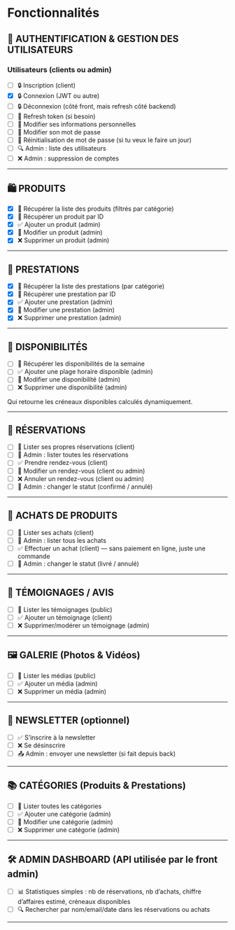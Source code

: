 # Fonctionnalités

## 🔐 AUTHENTIFICATION & GESTION DES UTILISATEURS

### Utilisateurs (clients ou admin)

* [ ] 🔒 Inscription (client)
* [x] 🔒 Connexion (JWT ou autre)
* [ ] 🔒 Déconnexion (côté front, mais refresh côté backend)
* [ ] 🔁 Refresh token (si besoin)
* [ ] 🔧 Modifier ses informations personnelles
* [ ] 🔧 Modifier son mot de passe
* [ ] 🔧 Réinitialisation de mot de passe (si tu veux le faire un jour)
* [ ] 🔍 Admin : liste des utilisateurs
* [ ] ❌ Admin : suppression de comptes

---

## 🛍️ PRODUITS

* [x] 📄 Récupérer la liste des produits (filtrés par catégorie)
* [x] 📄 Récupérer un produit par ID
* [x] ✅ Ajouter un produit (admin)
* [x] 🔧 Modifier un produit (admin)
* [x] ❌ Supprimer un produit (admin)

---

## 🧴 PRESTATIONS

* [x] 📄 Récupérer la liste des prestations (par catégorie)
* [x] 📄 Récupérer une prestation par ID
* [x] ✅ Ajouter une prestation (admin)
* [x] 🔧 Modifier une prestation (admin)
* [x] ❌ Supprimer une prestation (admin)

---

## 📅 DISPONIBILITÉS

* [ ] 📄 Récupérer les disponibilités de la semaine
* [ ] ✅ Ajouter une plage horaire disponible (admin)
* [ ] 🔧 Modifier une disponibilité (admin)
* [ ] ❌ Supprimer une disponibilité (admin)

Qui retourne les créneaux disponibles calculés dynamiquement.

---

## 📆 RÉSERVATIONS

* [ ] 📄 Lister ses propres réservations (client)
* [ ] 📄 Admin : lister toutes les réservations
* [ ] ✅ Prendre rendez-vous (client)
* [ ] 🔧 Modifier un rendez-vous (client ou admin)
* [ ] ❌ Annuler un rendez-vous (client ou admin)
* [ ] 🔁 Admin : changer le statut (confirmé / annulé)

---

## 🛒 ACHATS DE PRODUITS

* [ ] 📄 Lister ses achats (client)
* [ ] 📄 Admin : lister tous les achats
* [ ] ✅ Effectuer un achat (client) — sans paiement en ligne, juste une commande
* [ ] 🔁 Admin : changer le statut (livré / annulé)

---

## 💬 TÉMOIGNAGES / AVIS

* [ ] 📄 Lister les témoignages (public)
* [ ] ✅ Ajouter un témoignage (client)
* [ ] ❌ Supprimer/modérer un témoignage (admin)

---

## 🖼️ GALERIE (Photos & Vidéos)

* [ ] 📄 Lister les médias (public)
* [ ] ✅ Ajouter un média (admin)
* [ ] ❌ Supprimer un média (admin)

---

## 📨 NEWSLETTER (optionnel)

* [ ] ✅ S’inscrire à la newsletter
* [ ] ❌ Se désinscrire
* [ ] 📤 Admin : envoyer une newsletter (si fait depuis back)

---

## 📚 CATÉGORIES (Produits & Prestations)

* [ ] 📄 Lister toutes les catégories
* [ ] ✅ Ajouter une catégorie (admin)
* [ ] 🔧 Modifier une catégorie (admin)
* [ ] ❌ Supprimer une catégorie (admin)

---

## 🛠️ ADMIN DASHBOARD (API utilisée par le front admin)

* [ ] 📊 Statistiques simples : nb de réservations, nb d’achats, chiffre d’affaires estimé, créneaux disponibles
* [ ] 🔍 Rechercher par nom/email/date dans les réservations ou achats

---

<!-- ## ✅ Résumé des entités concernées

| Entité        | CRUD Public | CRUD Admin | API spéciale         |
| ------------- | ----------- | ---------- | -------------------- |
| User          | Oui         | Oui        | Auth, rôles, profil  |
| Prestation    | Non         | Oui        | Liste, par catégorie |
| Produit       | Non         | Oui        | Achats               |
| Categorie     | Oui         | Oui        | -                    |
| Disponibilité | Non         | Oui        | Calcul calendrier    |
| Réservation   | Oui         | Oui        | Gestion planning     |
| Achat         | Oui         | Oui        | -                    |
| Témoignage    | Oui         | Oui        | -                    |
| Galerie       | Oui         | Oui        | -                    | -->
